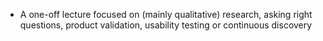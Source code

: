 - A one-off lecture focused on (mainly qualitative) research, asking right questions, product validation, usability testing or continuous discovery